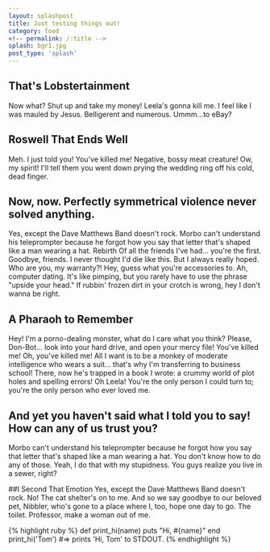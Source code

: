 ```yaml
---
layout: splashpost
title: Just testing things out!
category: food
<!-- permalink: /:title -->
splash: bgr1.jpg
post_type: 'splash'
---
```


## That's Lobstertainment
Now what? Shut up and take my money! Leela's gonna kill me. I feel like I was mauled by Jesus. Belligerent and numerous. Ummm…to eBay?


## Roswell That Ends Well
Meh. I just told you! You've killed me! Negative, bossy meat creature! Ow, my spirit! I'll tell them you went down prying the wedding ring off his cold, dead finger.


## Now, now. Perfectly symmetrical violence never solved anything.
Yes, except the Dave Matthews Band doesn't rock.
Morbo can't understand his teleprompter because he forgot how you say that letter that's shaped like a man wearing a hat.
Rebirth
Of all the friends I've had… you're the first. Goodbye, friends. I never thought I'd die like this. But I always really hoped. Who are you, my warranty?! Hey, guess what you're accessories to. Ah, computer dating. It's like pimping, but you rarely have to use the phrase "upside your head." If rubbin' frozen dirt in your crotch is wrong, hey I don't wanna be right.


## A Pharaoh to Remember
Hey! I'm a porno-dealing monster, what do I care what you think? Please, Don-Bot… look into your hard drive, and open your mercy file! You've killed me! Oh, you've killed me! All I want is to be a monkey of moderate intelligence who wears a suit… that's why I'm transferring to business school! There, now he's trapped in a book I wrote: a crummy world of plot holes and spelling errors! Oh Leela! You're the only person I could turn to; you're the only person who ever loved me.


## And yet you haven't said what I told you to say! How can any of us trust you?
Morbo can't understand his teleprompter because he forgot how you say that letter that's shaped like a man wearing a hat.
You don't know how to do any of those.
Yeah, I do that with my stupidness.
You guys realize you live in a sewer, right?

##I Second That Emotion
Yes, except the Dave Matthews Band doesn't rock. No! The cat shelter's on to me. And so we say goodbye to our beloved pet, Nibbler, who's gone to a place where I, too, hope one day to go. The toilet. Professor, make a woman out of me.


{% highlight ruby %}
def print_hi(name)
  puts "Hi, #{name}"
end
print_hi('Tom')
#=> prints 'Hi, Tom' to STDOUT.
{% endhighlight %}